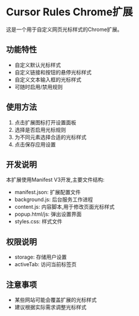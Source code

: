 # Cursor Rules Chrome扩展

这是一个用于自定义网页光标样式的Chrome扩展。

## 功能特性

- 自定义默认光标样式
- 自定义链接和按钮的悬停光标样式
- 自定义文本输入框的光标样式
- 可随时启用/禁用规则

## 使用方法

1. 点击扩展图标打开设置面板
2. 选择是否启用光标规则
3. 为不同元素选择合适的光标样式
4. 点击保存应用设置

## 开发说明

本扩展使用Manifest V3开发,主要文件结构:

- manifest.json: 扩展配置文件
- background.js: 后台服务工作进程
- content.js: 内容脚本,用于修改页面光标样式
- popup.html/js: 弹出设置界面
- styles.css: 样式文件

## 权限说明

- storage: 存储用户设置
- activeTab: 访问当前标签页

## 注意事项

- 某些网站可能会覆盖扩展的光标样式
- 建议根据实际需求调整光标样式 